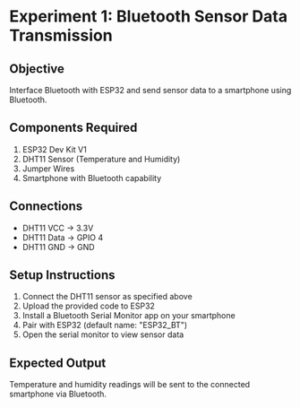 # Experiment 1: Bluetooth Sensor Data Transmission

## Objective
Interface Bluetooth with ESP32 and send sensor data to a smartphone using Bluetooth.

## Components Required
1. ESP32 Dev Kit V1
2. DHT11 Sensor (Temperature and Humidity)
3. Jumper Wires
4. Smartphone with Bluetooth capability

## Connections
- DHT11 VCC → 3.3V
- DHT11 Data → GPIO 4
- DHT11 GND → GND

## Setup Instructions
1. Connect the DHT11 sensor as specified above
2. Upload the provided code to ESP32
3. Install a Bluetooth Serial Monitor app on your smartphone
4. Pair with ESP32 (default name: "ESP32_BT")
5. Open the serial monitor to view sensor data

## Expected Output
Temperature and humidity readings will be sent to the connected smartphone via Bluetooth.
